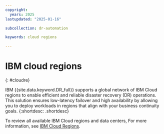 ```yaml
---
copyright:
  years: 2025
lastupdated: "2025-01-16"

subcollection: dr-automation

keywords: cloud regions

---
```


# IBM cloud regions
{: #cloudre}

IBM {{site.data.keyword.DR_full}} supports a global network of IBM Cloud regions to enable efficient and reliable disaster recovery (DR) operations. This solution ensures low-latency failover and high availability by allowing you to deploy workloads in regions that align with your business continuity goals.
{:shortdesc: .shortdesc}

To review all available IBM Cloud regions and data centers, For more information, see [IBM Cloud Regions](https://cloud.ibm.com/docs/overview?topic=overview-services_region).
